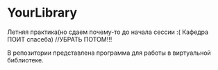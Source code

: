 # YourLibrary
Летняя практика(но сдаем почему-то до начала сессии :( Кафедра ПОИТ спасеба) //УБРАТЬ ПОТОМ!!!

В репозитории представлена программа для работы в виртуальной библиотеке. 

